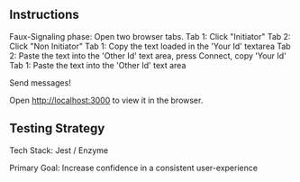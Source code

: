 ## Instructions
Faux-Signaling phase:
Open two browser tabs.
Tab 1: Click "Initiator"
Tab 2: Click "Non Initiator"
Tab 1: Copy the text loaded in the 'Your Id' textarea
Tab 2: Paste the text into the 'Other Id' text area, press Connect, copy 'Your Id'
Tab 1: Paste the text into the 'Other Id' text area

Send messages!

Open [http://localhost:3000](http://localhost:3000) to view it in the browser.

## Testing Strategy
Tech Stack: Jest / Enzyme

Primary Goal: Increase confidence in a consistent user-experience
